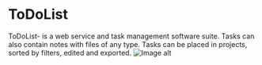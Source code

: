# ToDoList
ToDoList- is a web service and task management software suite. Tasks can also contain notes with files of any type. Tasks can be placed in projects, sorted by filters, edited and exported.
![Image alt](https://github.com/VakhidGuliev/ToDoList/raw/Development/C:\Users\Vakhid-PK\RiderProjects\ToDoList\ToDoList\wwwroot\files\background.jpg)
